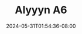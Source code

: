 --- 
title: "Alyyyn A6"
description: "video   Alyyyn A6 doodstream full vidio  "
date: 2024-05-31T01:54:36-08:00
file_code: "dsvibl2r540g"
draft: false
cover: "cbdxuvwg01nfyr8y.jpg"
tags: ["Alyyyn", "bokep-indo", "bokep-viral", "bokep-ig"]
length: 16
fld_id: "1483006"
foldername: "Alyyyn"
categories: ["Alyyyn"]
views: 0
---